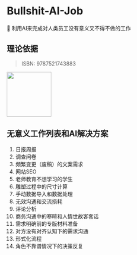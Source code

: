 # Bullshit-AI-Job
💩 利用AI来完成对人类员工没有意义又不得不做的工作

## 理论依据
> ISBN: 9787521743883
<div align="left">
  <img src="https://github.com/ConnectAI-E/Bullshit-AI-Job/assets/50035229/333ce464-4d36-4b68-8300-8a988d2f73d6" width="120"/>
</div>

## 无意义工作列表和AI解决方案

1. 日报周报
2. 调查问卷
3. 频繁变更（废稿）的文案需求
4. 网站SEO
5. 老师教育不想学习的学生
6. 雕塑过程中的尺寸计算
7. 手动数据导入和数据处理
8. 无效沟通和交流损耗
9. 评论分析
10. 商务沟通中的寒暄和人情世故客套话
11. 需求明确前的专版材料准备
12. 对方没有对齐认知下的需求沟通
13. 形式化流程
14. 角色不靠谱情况下的决策反复



